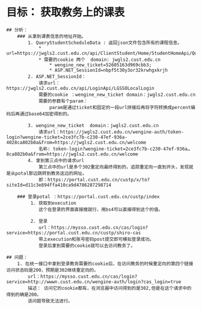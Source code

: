 
# 目标： 获取教务上的课表
    ## 分析： 
        ### 从拿到课表信息的地址开始。
            1. QueryStudentScheduleData : 返回json文件包含所有的课程信息。 
                * url=https://jwgls2.cust.edu.cn/api/ClientStudent/Home/StudentHomeApi/QueryStudentScheduleData
                * 需要的cookie 两个  domain: jwgls2.cust.edu.cn	
                    * wengine_new_ticket=52605163d969cbb3; 
                    * ASP.NET_SessionId=nbpf5t30y3or32krwhgxkrjh
            2. ASP.NET_SessionId：
                请求url：https://jwgls2.cust.edu.cn/api/LoginApi/LGSSOLocalLogin
                需要的cookie ：wengine_new_ticket domain：jwgls2.cust.edu.cn
                需要的参数有个param：
                    param是通过ticket和固定的一段url拼接后再将字符转换成percent编码后再通过base64加密得到的。 
                    
            3. wengine_new_ticket  domain：jwgls2.cust.edu.cn
                请求url：https://jwgls2.cust.edu.cn/wengine-auth/token-login?wengine-ticket=2ce3fc7b-c230-47ef-936a-4028ca802b0a&from=https://jwgls2.cust.edu.cn/welcome
                名称: token-login?wengine-ticket=2ce3fc7b-c230-47ef-936a…8ca802b0a&from=https://jwgls2.cust.edu.cn/welcome
            4. 拿到第三点中的请求url
                第三点中的url是多个302重定向最终得到的，追踪重定向一直到开头，发现就是从potal那边跳转到教务这边的网址。 
                即：https://portal.cust.edu.cn/custp/x/to?siteId=d11c3e894ffa410ca9d4786287298714
                
        ### 登录potal ：https://portal.cust.edu.cn/custp/index
             1. 获取到execution
                这个在登录的界面直接搜就行，用bs4可以直接得到这个的值。
             
             2. 登录
                url：https://mysso.cust.edu.cn/cas/login?service=https://portal.cust.edu.cn/custp/shiro-cas
                带上execution和账号密码post提交即可模拟登录成功。
                登录后拿到需要的cookie就可以去访问教务了。 
    
    ## 问题：
        1. 在统一接口中拿到登录教务需要的cookie后，在访问教务的时候重定向的第四个链接访问状态码是200，预期是302继续重定向的。 
            url：https://mysso.cust.edu.cn/cas/login?service=http://wwwn.cust.edu.cn/wengine-auth/login?cas_login=true
            描述： 访问它的cookie都有，在浏览器中访问得到的是302,但是在这个请求中的得到的确是200。 
            该问题导致无法进行。

